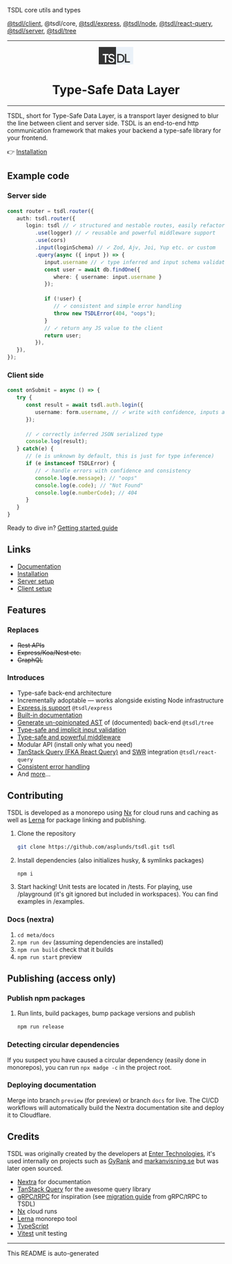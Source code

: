 [//]: <> (AUTO GENERATED - DO NOT EDIT ME. EDIT README IN PROJECT ROOT)

TSDL core utils and types

[@tsdl/client](https://npmjs.com/package/@tsdl/client), @tsdl/core, [@tsdl/express](https://npmjs.com/package/@tsdl/express), [@tsdl/node](https://npmjs.com/package/@tsdl/node), [@tsdl/react-query](https://npmjs.com/package/@tsdl/react-query), [@tsdl/server](https://npmjs.com/package/@tsdl/server), [@tsdl/tree](https://npmjs.com/package/@tsdl/tree)

***
<center>
<img src="https://raw.githubusercontent.com/asplunds/tsdl/main/meta/docs/components/misc/Logo/logo.svg" alt="drawing" width="80"/> <h1>Type-Safe Data Layer</h1> <p></p>
</center>

***

TSDL, short for Type-Safe Data Layer, is a transport layer designed to blur the line between client and server side. TSDL is an end-to-end http communication framework that makes your backend a type-safe library for your frontend.

👉 [Installation](https://tsdl.asplund.dev/docs/getting-started/installation)

## Example code

### Server side
```ts
const router = tsdl.router({
   auth: tsdl.router({
      login: tsdl // ✓ structured and nestable routes, easily refactored
         .use(logger) // ✓ reusable and powerful middleware support
         .use(cors)
         .input(loginSchema) // ✓ Zod, Ajv, Joi, Yup etc. or custom
         .query(async ({ input }) => {
            input.username // ✓ type inferred and input schema validated
            const user = await db.findOne({
               where: { username: input.username }
            });

            if (!user) {
               // ✓ consistent and simple error handling
               throw new TSDLError(404, "oops");
            }
            // ✓ return any JS value to the client
            return user;
         }),
   }),
});
```

### Client side
```ts
const onSubmit = async () => {
   try {
      const result = await tsdl.auth.login({
         username: form.username, // ✓ write with confidence, inputs are type safe
      });

      // ✓ correctly inferred JSON serialized type
      console.log(result);
   } catch(e) {
      // (e is unknown by default, this is just for type inference)
      if (e instanceof TSDLError) {
         // ✓ handle errors with confidence and consistency
         console.log(e.message); // "oops"
         console.log(e.code); // "Not Found"
         console.log(e.numberCode); // 404
      }
   }
}
```
Ready to dive in? [Getting started guide](https://tsdl.asplund.dev/docs/getting-started/introduction)
## Links

- [Documentation](https://tsdl.asplund.dev/docs/getting-started/introduction)
- [Installation](https://tsdl.asplund.dev/docs/getting-started/installation)
- [Server setup](https://tsdl.asplund.dev/docs/getting-started/server-code-setup)
- [Client setup](https://tsdl.asplund.dev/docs/getting-started/client-code-setup)

## Features

### Replaces

- ~~Rest APIs~~
- ~~Express/Koa/Nest etc.~~
- ~~GraphQL~~

### Introduces

- Type-safe back-end architecture
- Incrementally adoptable — works alongside existing Node infrastructure
- [Express.js support](https://tsdl.asplund.dev/docs/getting-started/server-code-setup) `@tsdl/express`
- [Built-in documentation](https://tsdl.asplund.dev/docs/api/documented)
- [Generate un-opinionated AST](https://tsdl.asplund.dev/docs/api/documented#auto-docs) of (documented) back-end `@tsdl/tree`
- [Type-safe and implicit input validation](https://tsdl.asplund.dev/docs/api/input)
- [Type-safe and powerful middleware](https://tsdl.asplund.dev/docs/api/middleware)
- Modular API (install only what you need)
- [TanStack Query (FKA React Query)](https://tanstack.com/query/latest/docs/react/overview) and [SWR](https://swr.vercel.app/) integration `@tsdl/react-query`
- [Consistent error handling](https://tsdl.asplund.dev/docs/api/TSDLError)
- And [more](https://tsdl.asplund.dev)...

## Contributing

TSDL is developed as a monorepo using [Nx](https://nx.dev/) for cloud runs and caching as well as [Lerna](https://lerna.js.org/) for package linking and publishing.

1. Clone the repository
   ```sh
   git clone https://github.com/asplunds/tsdl.git tsdl
   ```
2. Install dependencies (also initializes husky, & symlinks packages)
   ```sh
   npm i
   ```
3. Start hacking! Unit tests are located in /tests. For playing, use /playground (it's git ignored but included in workspaces). You can find examples in /examples.

### Docs (nextra)

1. `cd meta/docs`
2. `npm run dev` (assuming dependencies are installed)
3. `npm run build` check that it builds
4. `npm run start` preview

## Publishing (access only)

### Publish npm packages

1. Run lints, build packages, bump package versions and publish
   ```sh
   npm run release
   ```

### Detecting circular dependencies

If you suspect you have caused a circular dependency (easily done in monorepos), you can run `npx madge -c` in the project root.

### Deploying documentation

Merge into branch `preview` (for preview) or branch `docs` for live. The CI/CD workflows will automatically build the Nextra documentation site and deploy it to Cloudflare.

## Credits

TSDL was originally created by the developers at [Enter Technologies](https://entertech.se), it's used internally on projects such as [GyRank](https://gyrank.se) and [markanvisning.se](https://markanvisning.se) but was later open sourced.

- [Nextra](https://nextra.site/) for documentation
- [TanStack Query](https://tanstack.com/query/latest/docs/react/overview) for the awesome query library
- [gRPC/tRPC](https://trpc.io/) for inspiration (see [migration guide](https://tsdl.asplund.dev) from gRPC/tRPC to TSDL)
- [Nx](https://nx.dev/) cloud runs
- [Lerna](https://lerna.js.org/) monorepo tool
- [TypeScript](https://typescriptlang.org/)
- [Vitest](https://vitest.dev/) unit testing

***
This README is auto-generated